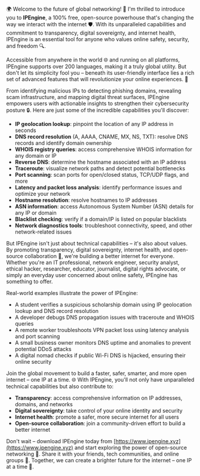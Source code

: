 🌍 Welcome to the future of global networking! 🔐 I'm thrilled to introduce you to **IPEngine**, a 100% free, open-source powerhouse that's changing the way we interact with the internet 🛡️. With its unparalleled capabilities and commitment to transparency, digital sovereignty, and internet health, IPEngine is an essential tool for anyone who values online safety, security, and freedom 🔍.

Accessible from anywhere in the world 🌐 and running on all platforms, IPEngine supports over 200 languages, making it a truly global utility. But don't let its simplicity fool you – beneath its user-friendly interface lies a rich set of advanced features that will revolutionize your online experiences. 🚀

From identifying malicious IPs to detecting phishing domains, revealing scam infrastructure, and mapping digital threat surfaces, IPEngine empowers users with actionable insights to strengthen their cybersecurity posture 🔒. Here are just some of the incredible capabilities you'll discover:

* **IP geolocation lookup**: pinpoint the location of any IP address in seconds
* **DNS record resolution** (A, AAAA, CNAME, MX, NS, TXT): resolve DNS records and identify domain ownership
* **WHOIS registry queries**: access comprehensive WHOIS information for any domain or IP
* **Reverse DNS**: determine the hostname associated with an IP address
* **Traceroute**: visualize network paths and detect potential bottlenecks
* **Port scanning**: scan ports for open/closed status, TCP/UDP flags, and more
* **Latency and packet loss analysis**: identify performance issues and optimize your network
* **Hostname resolution**: resolve hostnames to IP addresses
* **ASN information**: access Autonomous System Number (ASN) details for any IP or domain
* **Blacklist checking**: verify if a domain/IP is listed on popular blacklists
* **Network diagnostics tools**: troubleshoot connectivity, speed, and other network-related issues

But IPEngine isn't just about technical capabilities – it's also about values. By promoting transparency, digital sovereignty, internet health, and open-source collaboration 📡, we're building a better internet for everyone. Whether you're an IT professional, network engineer, security analyst, ethical hacker, researcher, educator, journalist, digital rights advocate, or simply an everyday user concerned about online safety, IPEngine has something to offer.

Real-world examples illustrate the power of IPEngine:

* A student verifies a suspicious scholarship domain using IP geolocation lookup and DNS record resolution
* A developer debugs DNS propagation issues with traceroute and WHOIS queries
* A remote worker troubleshoots VPN packet loss using latency analysis and port scanning
* A small business owner monitors DNS uptime and anomalies to prevent potential DDoS attacks
* A digital nomad checks if public Wi-Fi DNS is hijacked, ensuring their online security

Join the global movement to build a faster, safer, smarter, and more open internet – one IP at a time. 🌐 With IPEngine, you'll not only have unparalleled technical capabilities but also contribute to:

* **Transparency**: access comprehensive information on IP addresses, domains, and networks
* **Digital sovereignty**: take control of your online identity and security
* **Internet health**: promote a safer, more secure internet for all users
* **Open-source collaboration**: join a community-driven effort to build a better internet

Don't wait – download IPEngine today from [https://www.ipengine.xyz](https://www.ipengine.xyz) and start exploring the power of open-source networking 📡. Share it with your friends, tech communities, and online groups 🤝. Together, we can create a brighter future for the internet – one IP at a time 🔐.